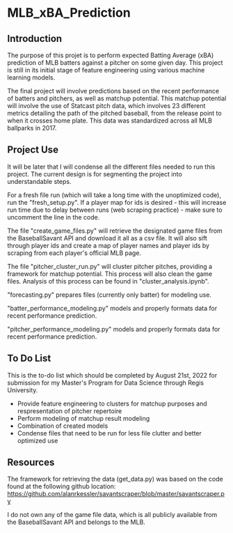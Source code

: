 # MLB_xBA_Prediction

## Introduction

The purpose of this projet is to perform expected Batting Average (xBA) prediction of MLB batters against a pitcher on some given day. This project is still in its initial stage of feature engineering using various machine learning models. 

The final project will involve predictions based on the recent performance of batters and pitchers, as well as matchup potential. This matchup potential will involve the use of Statcast pitch data, which involves 23 different metrics detailing the path of the pitched baseball, from the release point to when it crosses home plate. This data was standardized across all MLB ballparks in 2017.

## Project Use

It will be later that I will condense all the different files needed to run this project. The current design is for segmenting the project into understandable steps.

For a fresh file run (which will take a long time with the unoptimized code), run the "fresh_setup.py". If a player map for ids is desired - this will increase run time due to delay between runs (web scraping practice) - make sure to uncomment the line in the code.

The file "create_game_files.py" will retrieve the designated game files from the BaseballSavant API and download it all as a csv file. It will also sift through player ids and create a map of player names and player ids by scraping from each player's official MLB page.

The file "pitcher_cluster_run.py" will cluster pitcher pitches, providing a framework for matchup potential. This process will also clean the game files. Analysis of this process can be found in "cluster_analysis.ipynb".

"forecasting.py" prepares files (currently only batter) for modeling use.

"batter_performance_modeling.py" models and properly formats data for recent performance prediction.

"pitcher_performance_modeling.py" models and properly formats data for recent performance prediction.

## To Do List

This is the to-do list which should be completed by August 21st, 2022 for submission for my Master's Program for Data Science through Regis University.

* Provide feature engineering to clusters for matchup purposes and respresentation of pitcher repertoire 
* Perform modeling of matchup result modeling
* Combination of created models
* Condense files that need to be run for less file clutter and better optimized use

## Resources

The framework for retrieving the data (get_data.py) was based on the code found at the following github location: https://github.com/alanrkessler/savantscraper/blob/master/savantscraper.py

I do not own any of the game file data, which is all publicly available from the BaseballSavant API and belongs to the MLB.

